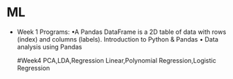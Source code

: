 # ML
- Week 1 Programs:
  •A Pandas DataFrame is a 2D table of data with rows (index) and columns (labels).
   Introduction to Python & Pandas
  • Data analysis using Pandas


  #Week4
  PCA,LDA,Regression Linear,Polynomial Regression,Logistic Regression
  
